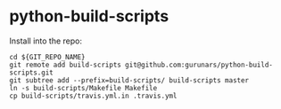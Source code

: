 # python-build-scripts

Install into the repo:

    cd ${GIT_REPO_NAME}
    git remote add build-scripts git@github.com:gurunars/python-build-scripts.git
    git subtree add --prefix=build-scripts/ build-scripts master
    ln -s build-scripts/Makefile Makefile
    cp build-scripts/travis.yml.in .travis.yml
